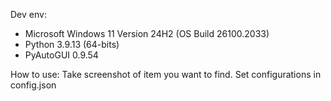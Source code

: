 Dev env: 
* Microsoft Windows 11 Version 24H2 (OS Build 26100.2033)
* Python 3.9.13 (64-bits)
* PyAutoGUI 0.9.54


How to use: 
Take screenshot of item you want to find.
Set configurations in config.json


